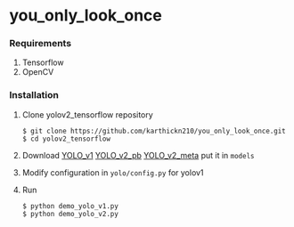 # you_only_look_once

### Requirements
1. Tensorflow
2. OpenCV



### Installation

1. Clone yolov2_tensorflow repository
	```Shell
	$ git clone https://github.com/karthickn210/you_only_look_once.git
    $ cd yolov2_tensorflow
	```

2. Download [YOLO_v1](http://pan.baidu.com/s/1cGV694) [YOLO_v2_pb](http://pan.baidu.com/s/1hrRszrA) [YOLO_v2_meta](http://pan.baidu.com/s/1dEOaGPr) 
   put it in `models`

3. Modify configuration in `yolo/config.py` for yolov1

4. Run
	```Shell
	$ python demo_yolo_v1.py
	$ python demo_yolo_v2.py
	```
